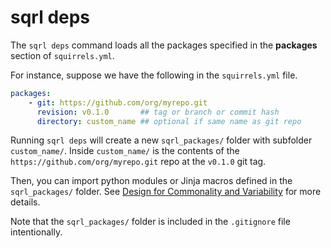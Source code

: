 # sqrl deps

The `sqrl deps` command loads all the packages specified in the **packages** section of `squirrels.yml`.

For instance, suppose we have the following in the `squirrels.yml` file.

```yaml
packages:
    - git: https://github.com/org/myrepo.git
      revision: v0.1.0       ## tag or branch or commit hash
      directory: custom_name ## optional if same name as git repo
```

Running `sqrl deps` will create a new `sqrl_packages/` folder with subfolder `custom_name/`. Inside `custom_name/` is the contents of the `https://github.com/org/myrepo.git` repo at the `v0.1.0` git tag.

Then, you can import python modules or Jinja macros defined in the `sqrl_packages/` folder. See [Design for Commonality and Variability](../topics/common-vary) for more details.

Note that the `sqrl_packages/` folder is included in the `.gitignore` file intentionally.
